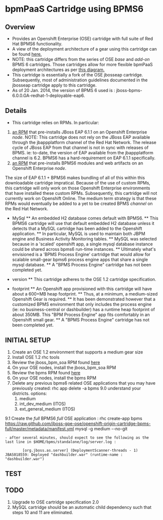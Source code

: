 bpmPaaS Cartridge using BPMS6
==============================

Overview
--------
* Provides an Openshift Enterprise (OSE) cartridge with full suite of Red Hat BPMS6 functionality.  
* A view of the deployment architecture of a gear using this cartridge can be found [here.](https://raw.github.com/jboss-gpe-ose/openshift-origin-cartridge-bpms-full/master/doc/images/bpmPaaS-standalone-deployment-architecture.png)
* NOTE: this cartridge differs from the series of OSE *base* and *add-on* BPMS 6 cartridges.
  Those cartridges allow for more flexible bpmPaaS deployment architectures as per [this diagram.](https://raw.github.com/jbride/openshift-origin-cartridge-bpms-base/master/doc/bpmPaaS_Overview/images/bpms6-deployment-architecture-openshift.png)
* This cartridge is essentially a fork of the OSE jbosseap cartridge.
  Subsequently, most of administration guidelines documented in the jbosseap cartridge apply to this cartridge.
* As of 20 Jan. 2014, the version of BPMS 6 used is :  jboss-bpms-6.0.0.GA-redhat-1-deployable-eap6.


Details
-------
* This cartridge relies on RPMs.  In particular:

1. [an RPM](https://github.com/jboss-gpe-ose/jboss_bpm_soa_rpmbuild) that pre-installs JBoss EAP 6.1.1 on an Openshift Enterprise _node_.  NOTE:  This cartridge does not rely on the JBoss EAP available through the jbappplatform channel of the Red Hat Network.  The release cycle of JBoss EAP from that channel is not in sync with releases of BPMS.  ie:  to-date, the version of EAP available from the jbappplatform channel is 6.2.  BPMS6 has a hard-requirement on EAP 6.1.1 specifically.
2. [an RPM](https://github.com/jboss-gpe-ose/bpms_rpmbuild)  that pre-installs BPMS6 modules and web artifacts on an Openshift Enterprise _node_.


The size of EAP 6.1.1 + BPMS6  makes bundling of all of this within this downloadable cartridge impratical.  Because of the use of custom RPMs, this cartridge will only work on those Openshift Enterprise environments that have installed these custom RPMs.  Subsequently, this cartridge will not currently work on Openshift Online.  The medium term strategy is that these RPMs would eventually be added to a yet to be created BPMS _channel_ on the Red Hat Network.

* MySql
** An embedded H2 database comes default with BPMS6.
** This BPMS6 cartridge will use that default embedded H2 database unless it detects that a MySQL cartridge has been added to the Openshift application.
** In particular, MySQL is used to maintain both JBPM engine and Business Activity Monitoring tables.
** MySQL was selected because in a 'scaled' openshift app, a single mysql database instance could be shared across bpms6 run-time instances.
** Ultimately what's envisioned is a 'BPMS Process Engine' cartridge that would allow for scalable small-gear bpms6 process engine apps that share a single mysql database.
** A "BPMS Process Engine" cartridge has not been completed yet.  

* version
** This cartridge adheres to the OSE 1.2 cartridge specification.

* footprint
** An Openshift app provisioned with this cartridge will have about a 600+MB heap footprint.
** Thus, at a minimum, a medium-sized Openshift Gear is required.
** It has been demonstrated however that a customized BPMS environment that only includes the process engine (ie:  no business-central or dashbuilder) has a runtime heap footprint of about 350MB.  This "BPM Process Engine" app fits comfortably in an Openshift small gear.
** A "BPMS Process Engine" cartridge has not been completed yet.  

  

INITIAL SETUP          
--------------------
1.  Create an OSE 1.2 environment that supports a medium gear size
2.  Install OSE 1.2 rhc tools
3.  Review the jboss_bpm_soa RPM found [here](https://github.com/jboss-gpe-ose/jboss_bpm_soa_rpmbuild)
4.  On your OSE nodes, install the jboss_bpm_soa RPM    
5.  Review the bpms RPM found [here](https://github.com/jboss-gpe-ose/bpms_rpmbuild)
7.  On your OSE nodes, install the bpms RPM    
8.  Delete any previous bpms6 related OSE applications that you may have previously created:
      rhc app delete -a bpms
9.0 understand your districts. options:
    1)  medium
    2)  int_dev_medium (ITOS)
    3)  ext_general_medium (ITOS)
    
9.1 Create the *full* BPMS6 *full* OSE application :
      rhc create-app bpms https://raw.github.com/jboss-gpe-ose/openshift-origin-cartridge-bpms-full/master/metadata/manifest.yml mysql -g medium --no-git

    - after several minutes, should expect to see the following as the last line in $HOME/bpms/standalone/log/server.log :

            [org.jboss.as.server] (DeploymentScanner-threads - 1) JBAS018559: Deployed "dashbuilder.war" (runtime-name : "dashbuilder.war")


TEST
--------------------
    
    
TODO
----
1)  Upgrade to OSE cartridge specification 2.0
2)  MySQL cartridge should be an automatic child dependency such that steps 10 and 11 are eliminated.
